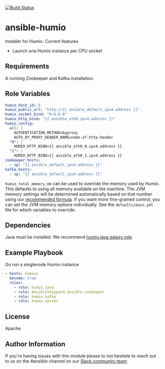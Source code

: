 [![Build Status](https://cloud.drone.io/api/badges/humio/ansible-server/status.svg)](https://cloud.drone.io/humio/ansible-server)

ansible-humio
=========

Installer for Humio.
Current features
- Launch one Humio instance per CPU socket

Requirements
------------

A running Zookeeper and Kafka installation.

Role Variables
--------------

```yaml
humio_host_id: 0
humio_public_url: "http://{{ ansible_default_ipv4.address }}"
humio_socket_bind: "0.0.0.0"
humio_http_bind: "{{ ansible_eth0.ipv4.address }}"
humio_config:
  all: |
    AUTHENTICATION_METHOD=byproxy
    AUTH_BY_PROXY_HEADER_NAME=name-of-http-header
  "0": |
    HUMIO_HTTP_BIND={{ ansible_eth0_0.ipv4.address }}
  "1": |
    HUMIO_HTTP_BIND={{ ansible_eth0_1.ipv4.address }}
zookeeper_hosts:
  - ip: "{{ ansible_default_ipv4.address }}"
kafka_hosts:
  - ip: "{{ ansible_default_ipv4.address }}"
```

`humio_total_memory_mb` can be used to override the memory used by Humio. This defaults to
using all memory available on the machine. The JVM memory settings will be determined automatically
based on that number using our [recommended formula](https://docs.humio.com/operations-guide/configuration/basic-configuration/jvm-configuration/#java-memory-options).
If you want more fine-grained control, you can set the JVM memory options individually. See
the `defaults/main.yml` file for which variables to override.

Dependencies
------------

Java must be installed. We recommend [humio.java galaxy role](https://galaxy.ansible.com/humio/java/).

Example Playbook
----------------

Go run a singlenode Humio instance

```yaml
- hosts: humios
  become: true
  roles:
    - role: humio.java
    - role: AnsibleShipyard.ansible-zookeeper
    - role: humio.kafka
    - role: humio.server
```

License
-------

Apache

Author Information
------------------

If you're having issues with this module please to not hesitate to reach out to us on the #ansible channel on our [Slack community team](https://community.humio.com/). 
